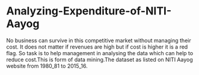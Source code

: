 # Analyzing-Expenditure-of-NITI-Aayog

No business can survive in this competitive market without managing their cost. It does not matter if revenues are high but if cost is higher it is a red flag. So task is  to help management in analysing the data which can help to reduce cost.This is form of data mining.The dataset as listed on NITI Aayog website from 1980_81 to 2015_16.
